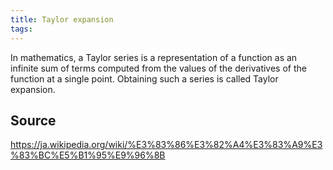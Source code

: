 ```yaml
---
title: Taylor expansion
tags: 
---
```


In mathematics, a Taylor series is a representation of a function as an infinite sum of terms computed from the values of the derivatives of the function at a single point. Obtaining such a series is called Taylor expansion.

## Source
https://ja.wikipedia.org/wiki/%E3%83%86%E3%82%A4%E3%83%A9%E3%83%BC%E5%B1%95%E9%96%8B